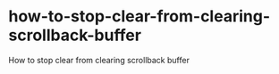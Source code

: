 # how-to-stop-clear-from-clearing-scrollback-buffer
How to stop clear from clearing scrollback buffer
